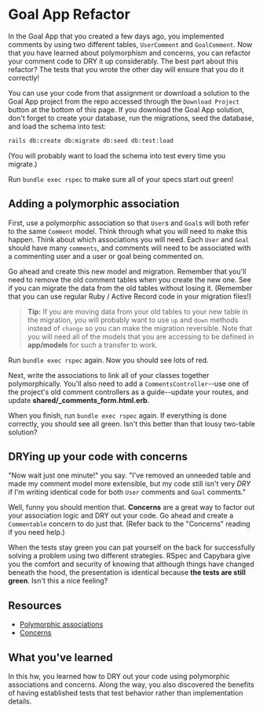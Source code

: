 # Goal App Refactor

In the Goal App that you created a few days ago, you implemented comments by
using two different tables, `UserComment` and `GoalComment`. Now that you have
learned about polymorphism and concerns, you can refactor your comment code to
DRY it up considerably. The best part about this refactor? The tests that you
wrote the other day will ensure that you do it correctly!

You can use your code from that assignment or download a solution to the Goal
App project from the repo accessed through the `Download Project` button at the
bottom of this page. If you download the Goal App solution, don't forget to
create your database, run the migrations, seed the database, and load the schema
into test:

```sh
rails db:create db:migrate db:seed db:test:load
```

(You will probably want to load the schema into test every time you migrate.)

Run `bundle exec rspec` to make sure all of your specs start out green!

## Adding a polymorphic association

First, use a polymorphic association so that `User`s and `Goal`s will both refer
to the same `Comment` model. Think through what you will need to make this
happen. Think about which associations you will need. Each `User` and `Goal`
should have many `comments`, and comments will need to be associated with a
commenting user and a user or goal being commented on.

Go ahead and create this new model and migration. Remember that you'll need to
remove the old comment tables when you create the new one. See if you can
migrate the data from the old tables without losing it. (Remember that you can
use regular Ruby / Active Record code in your migration files!)

> **Tip:** If you are moving data from your old tables to your new table in the
> migration, you will probably want to use `up` and `down` methods instead of
> `change` so you can make the migration reversible. Note that you will need all
> of the models that you are accessing to be defined in __app/models__ for such
> a transfer to work.

Run `bundle exec rspec` again. Now you should see lots of red.

Next, write the associations to link all of your classes together
polymorphically. You'll also need to add a `CommentsController`--use one of the
project's old comment controllers as a guide--update your routes, and update
__shared/\_comments_form.html.erb__.

When you finish, run `bundle exec rspec` again. If everything is done correctly,
you should see all green. Isn't this better than that lousy two-table solution?

## DRYing up your code with concerns

"Now wait just one minute!" you say. "I've removed an unneeded table and made
my comment model more extensible, but my code still isn't very _DRY_ if I'm
writing identical code for both `User` comments and `Goal` comments."

Well, funny you should mention that. **Concerns** are a great way to factor out
your association logic and DRY out your code. Go ahead and create a
`Commentable` concern to do just that. (Refer back to the "Concerns" reading if
you need help.)

When the tests stay green you can pat yourself on the back for successfully
solving a problem using two different strategies. RSpec and Capybara give you
the comfort and security of knowing that although things have changed beneath
the hood, the presentation is identical because **the tests are still green**.
Isn't this a nice feeling?

## Resources

* [Polymorphic associations][poly-reading]
* [Concerns]

[poly-reading]: https://guides.rubyonrails.org/association_basics.html#polymorphic-associations
[Concerns]: https://signalvnoise.com/posts/3372-put-chubby-models-on-a-diet-with-concerns

## What you've learned

In this hw, you learned how to DRY out your code using polymorphic associations
and concerns. Along the way, you also discovered the benefits of having
established tests that test behavior rather than implementation details.
